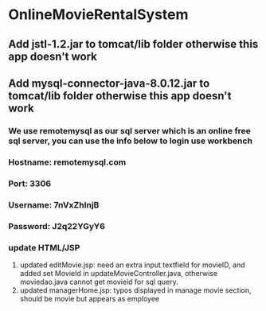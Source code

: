 # OnlineMovieRentalSystem
## Add jstl-1.2.jar to tomcat/lib folder otherwise this app doesn't work
## Add mysql-connector-java-8.0.12.jar to tomcat/lib folder otherwise this app doesn't work
### We use remotemysql as our sql server which is an online free sql server, you can use the info below to login use workbench
### Hostname: remotemysql.com
### Port: 3306
### Username: 7nVxZhInjB
### Password: J2q22YGyY6


### update HTML/JSP
1. updated editMovie.jsp: need an extra input textfield for movieID, and added set MovieId in updateMovieController.java, otherwise moviedao.java cannot get movieid for sql query.
2. updated managerHome.jsp: typos displayed in manage movie section, should be movie but appears as employee 

